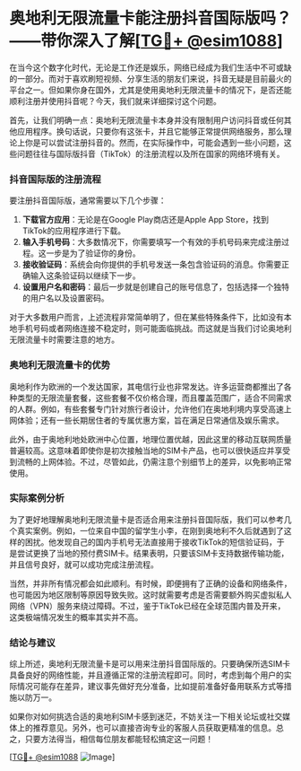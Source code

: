# 奥地利无限流量卡能注册抖音国际版吗？——带你深入了解[[TG💪+ @esim1088](https://t.me/s/esim1088)]

在当今这个数字化时代，无论是工作还是娱乐，网络已经成为我们生活中不可或缺的一部分。而对于喜欢刷短视频、分享生活的朋友们来说，抖音无疑是目前最火的平台之一。但如果你身在国外，尤其是使用奥地利无限流量卡的情况下，是否还能顺利注册并使用抖音呢？今天，我们就来详细探讨这个问题。

首先，让我们明确一点：奥地利无限流量卡本身并没有限制用户访问抖音或任何其他应用程序。换句话说，只要你有这张卡，并且它能够正常提供网络服务，那么理论上你是可以尝试注册抖音的。然而，在实际操作中，可能会遇到一些小问题，这些问题往往与国际版抖音（TikTok）的注册流程以及所在国家的网络环境有关。

### 抖音国际版的注册流程

要注册抖音国际版，通常需要以下几个步骤：
1. **下载官方应用**：无论是在Google Play商店还是Apple App Store，找到TikTok的应用程序进行下载。
2. **输入手机号码**：大多数情况下，你需要填写一个有效的手机号码来完成注册过程。这一步是为了验证你的身份。
3. **接收验证码**：系统会向你提供的手机号发送一条包含验证码的消息。你需要正确输入这条验证码以继续下一步。
4. **设置用户名和密码**：最后一步就是创建自己的账号信息了，包括选择一个独特的用户名以及设置密码。

对于大多数用户而言，上述流程非常简单明了，但在某些特殊条件下，比如没有本地手机号码或者网络连接不稳定时，则可能面临挑战。而这就是当我们讨论奥地利无限流量卡时需要注意的地方。

### 奥地利无限流量卡的优势

奥地利作为欧洲的一个发达国家，其电信行业也非常发达。许多运营商都推出了各种类型的无限流量套餐，这些套餐不仅价格合理，而且覆盖范围广，适合不同需求的人群。例如，有些套餐专门针对旅行者设计，允许他们在奥地利境内享受高速上网体验；还有一些长期居住者的专属优惠方案，旨在满足日常通信及娱乐需求。

此外，由于奥地利地处欧洲中心位置，地理位置优越，因此这里的移动互联网质量普遍较高。这意味着即使你是初次接触当地的SIM卡产品，也可以很快适应并享受到流畅的上网体验。不过，尽管如此，仍需注意个别细节上的差异，以免影响正常使用。

### 实际案例分析

为了更好地理解奥地利无限流量卡是否适合用来注册抖音国际版，我们可以参考几个真实案例。例如，一位来自中国的留学生小李，在刚到奥地利不久后就遇到了这样的困扰。他发现自己的国内手机号无法直接用于接收TikTok的短信验证码，于是尝试更换了当地的预付费SIM卡。结果表明，只要该SIM卡支持数据传输功能，并且信号良好，就可以成功完成注册流程。

当然，并非所有情况都会如此顺利。有时候，即便拥有了正确的设备和网络条件，也可能因为地区限制等原因导致失败。这时就需要考虑是否需要额外购买虚拟私人网络（VPN）服务来绕过障碍。不过，鉴于TikTok已经在全球范围内普及开来，这类极端情况发生的概率其实并不高。

### 结论与建议

综上所述，奥地利无限流量卡是可以用来注册抖音国际版的。只要确保所选SIM卡具备良好的网络性能，并且遵循正常的注册流程即可。同时，考虑到每个用户的实际情况可能存在差异，建议事先做好充分准备，比如提前准备好备用联系方式等措施以防万一。

如果你对如何挑选合适的奥地利SIM卡感到迷茫，不妨关注一下相关论坛或社交媒体上的推荐意见。另外，也可以直接咨询专业的客服人员获取更精准的信息。总之，只要方法得当，相信每位朋友都能轻松搞定这一问题！

[[TG💪+ @esim1088](https://t.me/s/esim1088) ![Image](https://i.postimg.cc/4NQfJmqS/Snipaste-2025-05-13-00-14-12.png)]